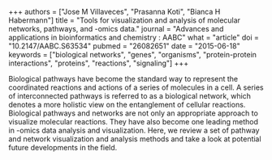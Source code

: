 +++
authors = ["Jose M Villaveces", "Prasanna Koti", "Bianca H Habermann"]
title = "Tools for visualization and analysis of molecular networks, pathways, and -omics data."
journal = "Advances and applications in bioinformatics and chemistry : AABC"
what = "article"
doi = "10.2147/AABC.S63534"
pubmed = "26082651"
date = "2015-06-18"
keywords = ["biological networks", "genes", "organisms", "protein-protein interactions", "proteins", "reactions", "signaling"]
+++

Biological pathways have become the standard way to represent the coordinated reactions and actions of a series of molecules in a cell. A series of interconnected pathways is referred to as a biological network, which denotes a more holistic view on the entanglement of cellular reactions. Biological pathways and networks are not only an appropriate approach to visualize molecular reactions. They have also become one leading method in -omics data analysis and visualization. Here, we review a set of pathway and network visualization and analysis methods and take a look at potential future developments in the field.